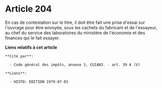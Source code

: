# Article 204

En cas de contestation sur le titre, il doit être fait une prise d'essai sur l'ouvrage pour être envoyée, sous les cachets du
fabricant et de l'essayeur, au chef du service des laboratoires du ministère de l'économie et des finances qui le fait
essayer.

**Liens relatifs à cet article**

	**Cité par**:

	  - Code général des impôts, annexe 3, CGIAN3. - art. 39 A (V)

	**Liens**:

	  - HISTO: EDITION 1979-07-01
